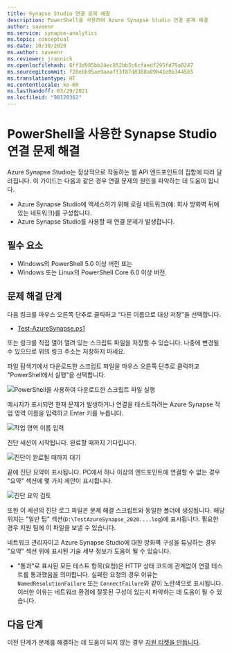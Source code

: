 ```yaml
---
title: Synapse Studio 연결 문제 해결
description: PowerShell을 사용하여 Azure Synapse Studio 연결 문제 해결
author: saveenr
ms.service: synapse-analytics
ms.topic: conceptual
ms.date: 10/30/2020
ms.author: saveenr
ms.reviewer: jrasnick
ms.openlocfilehash: 6ff3d985bb24ec852bb5c6cfaedf295fd79a8247
ms.sourcegitcommit: f28ebb95ae9aaaff3f87d8388a09b41e0b3445b5
ms.translationtype: HT
ms.contentlocale: ko-KR
ms.lasthandoff: 03/29/2021
ms.locfileid: "98120362"
---
```

# <a name="troubleshoot-synapse-studio-connectivity-with-powershell"></a>PowerShell을 사용한 Synapse Studio 연결 문제 해결

Azure Synapse Studio는 정상적으로 작동하는 웹 API 엔드포인트의 집합에 따라 달라집니다. 이 가이드는 다음과 같은 경우 연결 문제의 원인을 파악하는 데 도움이 됩니다.
- Azure Synapse Studio에 액세스하기 위해 로컬 네트워크(예: 회사 방화벽 뒤에 있는 네트워크)를 구성합니다.
- Azure Synapse Studio를 사용할 때 연결 문제가 발생합니다.

## <a name="prerequisite"></a>필수 요소

* Windows의 PowerShell 5.0 이상 버전 또는
* Windows 또는 Linux의 PowerShell Core 6.0 이상 버전.

## <a name="troubleshooting-steps"></a>문제 해결 단계

다음 링크를 마우스 오른쪽 단추로 클릭하고 “다른 이름으로 대상 저장”을 선택합니다.

- [Test-AzureSynapse.ps1](https://go.microsoft.com/fwlink/?linkid=2119734)

또는 링크를 직접 열어 열려 있는 스크립트 파일을 저장할 수 있습니다. 나중에 변경될 수 있으므로 위의 링크 주소는 저장하지 마세요.

파일 탐색기에서 다운로드한 스크립트 파일을 마우스 오른쪽 단추로 클릭하고 "PowerShell에서 실행"을 선택합니다.

![PowerShell을 사용하여 다운로드한 스크립트 파일 실행](media/troubleshooting-synapse-studio-powershell/run-with-powershell.png)

메시지가 표시되면 현재 문제가 발생하거나 연결을 테스트하려는 Azure Synapse 작업 영역 이름을 입력하고 Enter 키를 누릅니다.

![작업 영역 이름 입력](media/troubleshooting-synapse-studio-powershell/enter-workspace-name.png)

진단 세션이 시작됩니다. 완료할 때까지 기다립니다.

![진단이 완료될 때까지 대기](media/troubleshooting-synapse-studio-powershell/wait-for-diagnosis.png)

끝에 진단 요약이 표시됩니다. PC에서 하나 이상의 엔드포인트에 연결할 수 없는 경우 "요약" 섹션에 몇 가지 제안이 표시됩니다.

![진단 요약 검토](media/troubleshooting-synapse-studio-powershell/diagnosis-summary.png)

또한 이 세션의 진단 로그 파일은 문제 해결 스크립트와 동일한 폴더에 생성됩니다. 해당 위치는 "일반 팁" 섹션(`D:\TestAzureSynapse_2020....log`)에 표시됩니다. 필요한 경우 지원 팀에 이 파일을 보낼 수 있습니다.

네트워크 관리자이고 Azure Synapse Studio에 대한 방화벽 구성을 튜닝하는 경우 "요약" 섹션 위에 표시된 기술 세부 정보가 도움이 될 수 있습니다.

* "통과"로 표시된 모든 테스트 항목(요청)은 HTTP 상태 코드에 관계없이 연결 테스트를 통과했음을 의미합니다.
 실패한 요청의 경우 이유는 `NamedResolutionFailure` 또는 `ConnectFailure`와 같이 노란색으로 표시됩니다. 이러한 이유는 네트워크 환경에 잘못된 구성이 있는지 파악하는 데 도움이 될 수 있습니다.


## <a name="next-steps"></a>다음 단계
이전 단계가 문제를 해결하는 데 도움이 되지 않는 경우 [지원 티켓을 만듭니다](../sql-data-warehouse/sql-data-warehouse-get-started-create-support-ticket.md).
